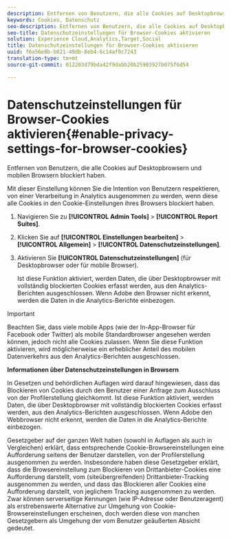 ```yaml
---
description: Entfernen von Benutzern, die alle Cookies auf Desktopbrowsern und mobilen Browsern blockiert haben.
keywords: Cookies, Datenschutz
seo-description: Entfernen von Benutzern, die alle Cookies auf Desktopbrowsern und mobilen Browsern blockiert haben.
seo-title: Datenschutzeinstellungen für Browser-Cookies aktivieren
solution: Experience Cloud,Analytics,Target,Social
title: Datenschutzeinstellungen für Browser-Cookies aktivieren
uuid: f6a56e8b-b021-49db-8eb4-6c14af0c7243
translation-type: tm+mt
source-git-commit: 012283d79bda42f9dabb20b25903927b075f6d54

---
```



# Datenschutzeinstellungen für Browser-Cookies aktivieren{#enable-privacy-settings-for-browser-cookies}

Entfernen von Benutzern, die alle Cookies auf Desktopbrowsern und mobilen Browsern blockiert haben.

Mit dieser Einstellung können Sie die Intention von Benutzern respektieren, von einer Verarbeitung in Analytics ausgenommen zu werden, wenn diese alle Cookies in den Cookie-Einstellungen ihres Browsers blockiert haben.

1. Navigieren Sie zu **[!UICONTROL Admin Tools]** &gt; **[!UICONTROL Report Suites]**.
1. Klicken Sie auf **[!UICONTROL Einstellungen bearbeiten]** &gt; **[!UICONTROL Allgemein]** &gt; **[!UICONTROL Datenschutzeinstellungen]**.
1. Aktivieren Sie **[!UICONTROL Datenschutzeinstellungen]** (für Desktopbrowser oder für mobile Browser).

   Ist diese Funktion aktiviert, werden Daten, die über Desktopbrowser mit vollständig blockierten Cookies erfasst werden, aus den Analytics-Berichten ausgeschlossen. Wenn Adobe den Browser nicht erkennt, werden die Daten in die Analytics-Berichte einbezogen.

>[!IMPORTANT]
>
>Beachten Sie, dass viele mobile Apps (wie der In-App-Browser für Facebook oder Twitter) als mobile Standardbrowser angesehen werden können, jedoch nicht alle Cookies zulassen. Wenn Sie diese Funktion aktivieren, wird möglicherweise ein erheblicher Anteil des mobilen Datenverkehrs aus den Analytics-Berichten ausgeschlossen.

**Informationen über Datenschutzeinstellungen in Browsern**

In Gesetzen und behördlichen Auflagen wird darauf hingewiesen, dass das Blockieren von Cookies durch den Benutzer einer Anfrage zum Ausschluss von der Profilerstellung gleichkommt. Ist diese Funktion aktiviert, werden Daten, die über Desktopbrowser mit vollständig blockierten Cookies erfasst werden, aus den Analytics-Berichten ausgeschlossen. Wenn Adobe den Webbrowser nicht erkennt, werden die Daten in die Analytics-Berichte einbezogen.

Gesetzgeber auf der ganzen Welt haben (sowohl in Auflagen als auch in Vergleichen) erklärt, dass entsprechende Cookie-Browsereinstellungen eine Aufforderung seitens der Benutzer darstellen, von der Profilerstellung ausgenommen zu werden. Insbesondere haben diese Gesetzgeber erklärt, dass die Browsereinstellung zum Blockieren von Drittanbieter-Cookies eine Aufforderung darstellt, vom (siteübergreifenden) Drittanbieter-Tracking ausgenommen zu werden, und dass das Blockieren aller Cookies eine Aufforderung darstellt, von jeglichem Tracking ausgenommen zu werden. Zwar können serverseitige Kennungen (wie IP-Adresse oder Benutzeragent) als erstrebenswerte Alternative zur Umgehung von Cookie-Browsereinstellungen erscheinen, doch werden diese von manchen Gesetzgebern als Umgehung der vom Benutzer geäußerten Absicht gedeutet.